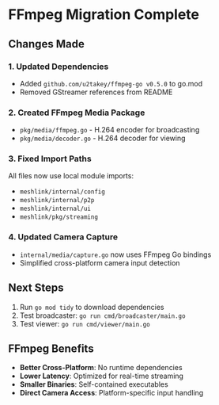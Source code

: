 # FFmpeg Migration Complete

## Changes Made

### 1. Updated Dependencies
- Added `github.com/u2takey/ffmpeg-go v0.5.0` to go.mod
- Removed GStreamer references from README

### 2. Created FFmpeg Media Package
- `pkg/media/ffmpeg.go` - H.264 encoder for broadcasting
- `pkg/media/decoder.go` - H.264 decoder for viewing

### 3. Fixed Import Paths
All files now use local module imports:
- `meshlink/internal/config`
- `meshlink/internal/p2p`
- `meshlink/internal/ui`
- `meshlink/pkg/streaming`

### 4. Updated Camera Capture
- `internal/media/capture.go` now uses FFmpeg Go bindings
- Simplified cross-platform camera input detection

## Next Steps

1. Run `go mod tidy` to download dependencies
2. Test broadcaster: `go run cmd/broadcaster/main.go`
3. Test viewer: `go run cmd/viewer/main.go`

## FFmpeg Benefits

- **Better Cross-Platform**: No runtime dependencies
- **Lower Latency**: Optimized for real-time streaming
- **Smaller Binaries**: Self-contained executables
- **Direct Camera Access**: Platform-specific input handling